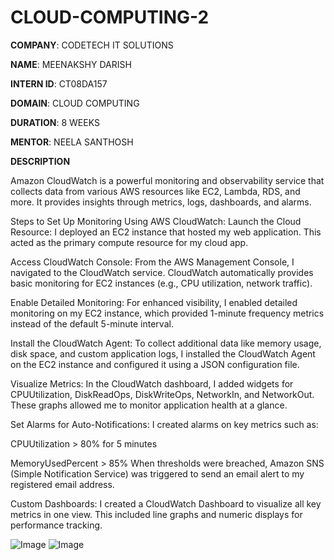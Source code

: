 # CLOUD-COMPUTING-2

**COMPANY**: CODETECH IT SOLUTIONS

**NAME**: MEENAKSHY DARISH

**INTERN ID**: CT08DA157

**DOMAIN**: CLOUD COMPUTING

**DURATION**: 8 WEEKS

**MENTOR**: NEELA SANTHOSH

**DESCRIPTION**

Amazon CloudWatch is a powerful monitoring and observability service that collects data from various AWS resources like EC2, Lambda, RDS, and more. It provides insights through metrics, logs, dashboards, and alarms.

 Steps to Set Up Monitoring Using AWS CloudWatch:
Launch the Cloud Resource:
I deployed an EC2 instance that hosted my web application. This acted as the primary compute resource for my cloud app.

Access CloudWatch Console:
From the AWS Management Console, I navigated to the CloudWatch service. CloudWatch automatically provides basic monitoring for EC2 instances (e.g., CPU utilization, network traffic).

Enable Detailed Monitoring:
For enhanced visibility, I enabled detailed monitoring on my EC2 instance, which provided 1-minute frequency metrics instead of the default 5-minute interval.

Install the CloudWatch Agent:
To collect additional data like memory usage, disk space, and custom application logs, I installed the CloudWatch Agent on the EC2 instance and configured it using a JSON configuration file.

Visualize Metrics:
In the CloudWatch dashboard, I added widgets for CPUUtilization, DiskReadOps, DiskWriteOps, NetworkIn, and NetworkOut. These graphs allowed me to monitor application health at a glance.

Set Alarms for Auto-Notifications:
I created alarms on key metrics such as:

CPUUtilization > 80% for 5 minutes

MemoryUsedPercent > 85%
When thresholds were breached, Amazon SNS (Simple Notification Service) was triggered to send an email alert to my registered email address.

Custom Dashboards:
I created a CloudWatch Dashboard to visualize all key metrics in one view. This included line graphs and numeric displays for performance tracking.










![Image](https://github.com/user-attachments/assets/ed5d72ea-79e2-4631-b214-33a85e31159d)
![Image](https://github.com/user-attachments/assets/a5852ff1-4029-4af3-8699-8cbe79c7c695)



